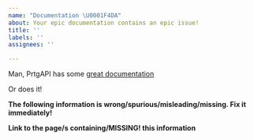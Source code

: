 ```yaml
---
name: "Documentation \U0001F4DA"
about: Your epic documentation contains an epic issue!
title: ''
labels: ''
assignees: ''

---
```


Man, PrtgAPI has some [great documentation](https://github.com/lordmilko/PrtgAPI/wiki)

Or does it!

**The following information is wrong/spurious/misleading/missing. Fix it immediately!**



**Link to the page/s containing/MISSING! this information**
